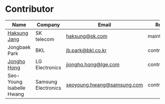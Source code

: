 # Contributor

| Name | Company | Email | Role | 
|--|--|--|--|
| [Haksung Jang](https://github.com/haksungjang) | SK telecom | haksung@sk.com | maintainer |
| Jongbaek Park | BKL | jb.park@bkl.co.kr | contributor |
| [Jongho Hong](https://github.com/jjhhong) | LG Electronics | jjongho.hong@lge.com | contributor |
| Seo-Young Isabelle Hwang | Samsung Electronics | seoyoung.hwang@samsung.com | contributor |



